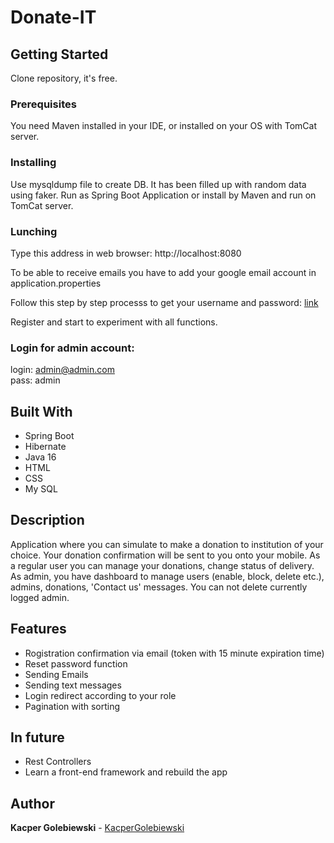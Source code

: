 # Donate-IT
## Getting Started
Clone repository, it's free.

### Prerequisites
You need Maven installed in your IDE, or installed on your OS with TomCat server.

### Installing
Use mysqldump file to create DB. It has been filled up with random data using faker. Run as Spring Boot Application or install by Maven and run on TomCat server.

### Lunching
Type this address in web browser: http://localhost:8080

To be able to receive emails you have to add your google email account in application.properties

Follow this step by step processs to get your username and password:
[link](https://support.google.com/accounts/answer/185833?hl=en)

Register and start to experiment with all functions.

### Login for admin account:
login: admin@admin.com  
pass: admin

## Built With
* Spring Boot
* Hibernate
* Java 16
* HTML
* CSS
* My SQL

## Description
Application where you can simulate to make a donation to institution of your choice. Your donation confirmation will be sent to you onto your mobile. As a regular user you can manage your donations, change status of delivery. As admin, you have dashboard to manage users (enable, block, delete etc.), admins, donations, 'Contact us' messages. You can not delete currently logged admin.

## Features
* Rogistration confirmation via email (token with 15 minute expiration time)
* Reset password function
* Sending Emails
* Sending text messages
* Login redirect according to your role
* Pagination with sorting

## In future
* Rest Controllers
* Learn a front-end framework and rebuild the app



## Author
**Kacper Golebiewski** - [KacperGolebiewski](https://github.com/KacperGolebiewski)
